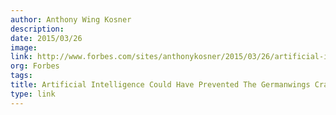 ```yaml
---
author: Anthony Wing Kosner
description:
date: 2015/03/26
image:
link: http://www.forbes.com/sites/anthonykosner/2015/03/26/artificial-intelligence-could-have-prevented-the-germanwings-crash/
org: Forbes
tags:
title: Artificial Intelligence Could Have Prevented The Germanwings Crash
type: link
---
```

